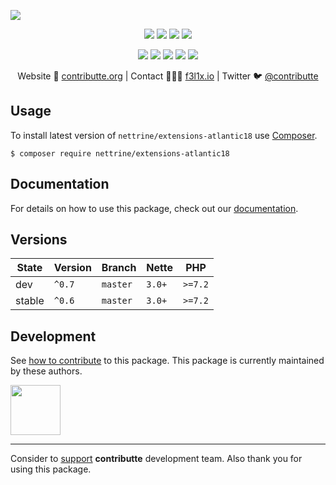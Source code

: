 ![](https://heatbadger.now.sh/github/readme/nettrine/extensions-atlantic18/)

<p align=center>
  <a href="https://github.com/nettrine/extensions-atlantic18/actions"><img src="https://badgen.net/github/checks/nettrine/extensions-atlantic18/master?cache=300"></a>
  <a href="https://coveralls.io/r/nettrine/extensions-atlantic18"><img src="https://badgen.net/coveralls/c/github/nettrine/extensions-atlantic18?cache=300"></a>
  <a href="https://packagist.org/packages/nettrine/extensions-atlantic18"><img src="https://badgen.net/packagist/dm/nettrine/extensions-atlantic18"></a>
  <a href="https://packagist.org/packages/nettrine/extensions-atlantic18"><img src="https://badgen.net/packagist/v/nettrine/extensions-atlantic18"></a>
</p>
<p align=center>
  <a href="https://packagist.org/packages/nettrine/extensions-atlantic18"><img src="https://badgen.net/packagist/php/nettrine/extensions-atlantic18"></a>
  <a href="https://github.com/nettrine/extensions-atlantic18"><img src="https://badgen.net/github/license/nettrine/extensions-atlantic18"></a>
  <a href="https://bit.ly/ctteg"><img src="https://badgen.net/badge/support/gitter/cyan"></a>
  <a href="https://bit.ly/cttfo"><img src="https://badgen.net/badge/support/forum/yellow"></a>
  <a href="https://contributte.org/partners.html"><img src="https://badgen.net/badge/sponsor/donations/F96854"></a>
</p>

<p align=center>
Website 🚀 <a href="https://contributte.org">contributte.org</a> | Contact 👨🏻‍💻 <a href="https://f3l1x.io">f3l1x.io</a> | Twitter 🐦 <a href="https://twitter.com/contributte">@contributte</a>
</p>

## Usage

To install latest version of `nettrine/extensions-atlantic18` use [Composer](https://getcomposer.org).

```
$ composer require nettrine/extensions-atlantic18
```

## Documentation

For details on how to use this package, check out our [documentation](.docs).

## Versions

| State       | Version | Branch   | Nette  | PHP     |
|-------------|---------|----------|--------|---------|
| dev         | `^0.7`  | `master` | `3.0+` | `>=7.2` |
| stable      | `^0.6`  | `master` | `3.0+` | `>=7.2` |


## Development

See [how to contribute](https://contributte.org) to this package. This package is currently maintained by these authors.

<a href="https://github.com/f3l1x">
    <img width="80" height="80" src="https://avatars2.githubusercontent.com/u/538058?v=3&s=80">
</a>

-----

Consider to [support](https://contributte.org/partners.html) **contributte** development team.
Also thank you for using this package.
